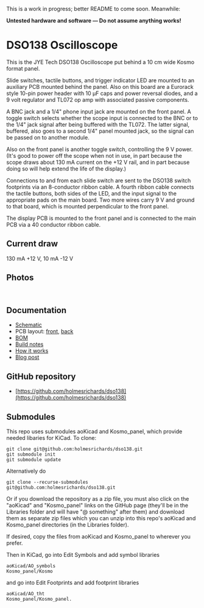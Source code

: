 This is a work in progress; better README to come soon. Meanwhile:

**Untested hardware and software — Do not assume anything works!**

# DSO138 Oscilloscope

This is the JYE Tech DSO138 Oscilloscope put behind a 10 cm wide Kosmo format panel. 

Slide switches, tactile buttons, and trigger indicator LED are mounted to an auxiliary PCB mounted behind the panel. Also on this board are a Eurorack style 10-pin power header with 10 µF caps and power reversal diodes, and a 9 volt regulator and TL072 op amp with associated passive components.

A BNC jack and a 1/4" phone input jack are mounted on the front panel. A toggle switch selects whether the scope input is connected to the BNC or to the 1/4" jack signal after being buffered with the TL072. The latter signal, buffered, also goes to a second 1/4" panel mounted jack, so the signal can be passed on to another module.

Also on the front panel is another toggle switch, controlling the 9 V power. (It's good to power off the scope when not in use, in part because the scope draws about 130 mA current on the +12 V rail, and in part because doing so will help extend the life of the display.)

Connections to and from each slide switch are sent to the DSO138 switch footprints via an 8-conductor ribbon cable. A fourth ribbon cable connects the tactile buttons, both sides of the LED, and the input signal to the appropriate pads on the main board. Two more wires carry 9 V and ground to that board, which is mounted perpendicular to the front panel. 

The display PCB is mounted to the front panel and is connected to the main PCB via a 40 conductor ribbon cable.

## Current draw
130 mA +12 V, 10 mA -12 V


## Photos

![]()

![]()

## Documentation

* [Schematic](Docs/dso138.pdf)
* PCB layout: [front](Docs/dso138_layout_front.pdf), [back](Docs/dso138_layout_back.pdf)
* [BOM](Docs/dso138_bom.md)
* [Build notes](Docs/build.md)
* [How it works](Docs/howitworks.md)
* [Blog post]()

## GitHub repository

* [https://github.com/holmesrichards/dso138](https://github.com/holmesrichards/dso138)

## Submodules

This repo uses submodules aoKicad and Kosmo_panel, which provide needed libaries for KiCad. To clone:

```
git clone git@github.com:holmesrichards/dso138.git
git submodule init
git submodule update
```


Alternatively do

```
git clone --recurse-submodules git@github.com:holmesrichards/dso138.git
```

Or if you download the repository as a zip file, you must also click on the "aoKicad" and "Kosmo\_panel" links on the GitHub page (they'll be in the Libraries folder and will have "@ something" after them) and download them as separate zip files which you can unzip into this repo's aoKicad and Kosmo\_panel directories (in the Libraries folder).

If desired, copy the files from aoKicad and Kosmo\_panel to wherever you prefer. 

Then in KiCad, go into Edit Symbols and add symbol libraries 

```
aoKicad/AO_symbols
Kosmo_panel/Kosmo
```
and go into Edit Footprints and add footprint libraries 
```
aoKicad/AO_tht
Kosmo_panel/Kosmo_panel.
```
